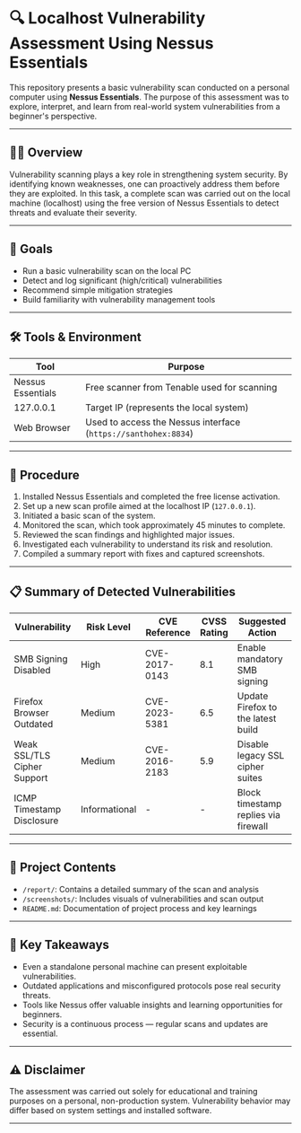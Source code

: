 # 🔍 Localhost Vulnerability Assessment Using Nessus Essentials

This repository presents a basic vulnerability scan conducted on a personal computer using **Nessus Essentials**. The purpose of this assessment was to explore, interpret, and learn from real-world system vulnerabilities from a beginner's perspective.

---

## 🧑‍💻 Overview

Vulnerability scanning plays a key role in strengthening system security. By identifying known weaknesses, one can proactively address them before they are exploited. In this task, a complete scan was carried out on the local machine (localhost) using the free version of Nessus Essentials to detect threats and evaluate their severity.

---

## 🎯 Goals

- Run a basic vulnerability scan on the local PC
- Detect and log significant (high/critical) vulnerabilities
- Recommend simple mitigation strategies
- Build familiarity with vulnerability management tools

---

## 🛠️ Tools & Environment

| Tool              | Purpose                                      |
|-------------------|----------------------------------------------|
| Nessus Essentials | Free scanner from Tenable used for scanning  |
| 127.0.0.1         | Target IP (represents the local system)      |
| Web Browser       | Used to access the Nessus interface (`https://santhohex:8834`) |

---

## 🧪 Procedure

1. Installed Nessus Essentials and completed the free license activation.
2. Set up a new scan profile aimed at the localhost IP (`127.0.0.1`).
3. Initiated a basic scan of the system.
4. Monitored the scan, which took approximately 45 minutes to complete.
5. Reviewed the scan findings and highlighted major issues.
6. Investigated each vulnerability to understand its risk and resolution.
7. Compiled a summary report with fixes and captured screenshots.

---

## 📋 Summary of Detected Vulnerabilities

| Vulnerability                   | Risk Level | CVE Reference   | CVSS Rating | Suggested Action                    |
|--------------------------------|------------|------------------|-------------|-------------------------------------|
| SMB Signing Disabled           | High       | CVE-2017-0143    | 8.1         | Enable mandatory SMB signing        |
| Firefox Browser Outdated       | Medium     | CVE-2023-5381    | 6.5         | Update Firefox to the latest build  |
| Weak SSL/TLS Cipher Support    | Medium     | CVE-2016-2183    | 5.9         | Disable legacy SSL cipher suites    |
| ICMP Timestamp Disclosure      | Informational | -            | -           | Block timestamp replies via firewall |

---

## 📁 Project Contents

- `/report/`: Contains a detailed summary of the scan and analysis
- `/screenshots/`: Includes visuals of vulnerabilities and scan output
- `README.md`: Documentation of project process and key learnings

---

## 🧠 Key Takeaways

- Even a standalone personal machine can present exploitable vulnerabilities.
- Outdated applications and misconfigured protocols pose real security threats.
- Tools like Nessus offer valuable insights and learning opportunities for beginners.
- Security is a continuous process — regular scans and updates are essential.

---

## ⚠️ Disclaimer

The assessment was carried out solely for educational and training purposes on a personal, non-production system. Vulnerability behavior may differ based on system settings and installed software.

---
